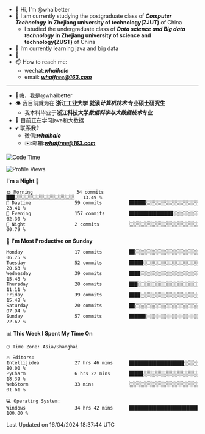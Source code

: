 - 👋 Hi, I’m @whaibetter
- 👀 I am currently studying the postgraduate class of ***Computer Technology* in Zhejiang university of technology(ZJUT)** of China
  -  I studied the undergraduate class of ***Data science and Big data technology* in Zhejiang university of science and technology(ZUST)** of China
- 🌱 I’m currently learning java and big data
- 💞️ 
- 📫 How to reach me: 
  - wechat:***whaihalo***
  - email: ***whaifree@163.com***
 ------------------------
- 👋嗨，我是@whaibetter
- 👁 我目前就为在 **浙江工业大学 就读*计算机技术* 专业硕士研究生**
  - 我本科毕业于**浙江科技大学*数据科学与大数据技术*专业**
- 🌴 目前正在学习java和大数据
- 💕 联系我?
  - 微信:***whaihalo***
  - ✉️:邮箱:***whaifree@163.com***

<!--START_SECTION:waka-->
![Code Time](http://img.shields.io/badge/Code%20Time-91%20hrs%2018%20mins-blue)

![Profile Views](http://img.shields.io/badge/Profile%20Views-6-blue)

**I'm a Night 🦉** 

```text
🌞 Morning                34 commits          ███░░░░░░░░░░░░░░░░░░░░░░   13.49 % 
🌆 Daytime                59 commits          ██████░░░░░░░░░░░░░░░░░░░   23.41 % 
🌃 Evening                157 commits         ████████████████░░░░░░░░░   62.30 % 
🌙 Night                  2 commits           ░░░░░░░░░░░░░░░░░░░░░░░░░   00.79 % 
```
📅 **I'm Most Productive on Sunday** 

```text
Monday                   17 commits          ██░░░░░░░░░░░░░░░░░░░░░░░   06.75 % 
Tuesday                  52 commits          █████░░░░░░░░░░░░░░░░░░░░   20.63 % 
Wednesday                39 commits          ████░░░░░░░░░░░░░░░░░░░░░   15.48 % 
Thursday                 28 commits          ███░░░░░░░░░░░░░░░░░░░░░░   11.11 % 
Friday                   39 commits          ████░░░░░░░░░░░░░░░░░░░░░   15.48 % 
Saturday                 20 commits          ██░░░░░░░░░░░░░░░░░░░░░░░   07.94 % 
Sunday                   57 commits          ██████░░░░░░░░░░░░░░░░░░░   22.62 % 
```


📊 **This Week I Spent My Time On** 

```text
🕑︎ Time Zone: Asia/Shanghai

🔥 Editors: 
Intellijidea             27 hrs 46 mins      ████████████████████░░░░░   80.00 % 
PyCharm                  6 hrs 22 mins       █████░░░░░░░░░░░░░░░░░░░░   18.39 % 
WebStorm                 33 mins             ░░░░░░░░░░░░░░░░░░░░░░░░░   01.61 % 

💻 Operating System: 
Windows                  34 hrs 42 mins      █████████████████████████   100.00 % 
```


 Last Updated on 16/04/2024 18:37:44 UTC
<!--END_SECTION:waka-->
